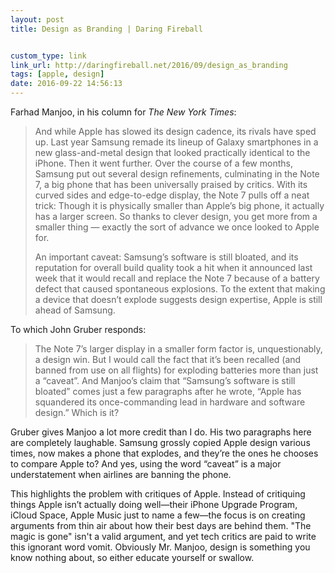 ```yaml
---
layout: post
title: Design as Branding | Daring Fireball


custom_type: link
link_url: http://daringfireball.net/2016/09/design_as_branding
tags: [apple, design]
date: 2016-09-22 14:56:13
---
```

Farhad Manjoo, in his column for *The New York Times*:

> And while Apple has slowed its design cadence, its rivals have sped up. Last year Samsung remade its lineup of Galaxy smartphones in a new glass-and-metal design that looked practically identical to the iPhone. Then it went further. Over the course of a few months, Samsung put out several design refinements, culminating in the Note 7, a big phone that has been universally praised by critics. With its curved sides and edge-to-edge display, the Note 7 pulls off a neat trick: Though it is physically smaller than Apple’s big phone, it actually has a larger screen. So thanks to clever design, you get more from a smaller thing — exactly the sort of advance we once looked to Apple for.
>
> An important caveat: Samsung’s software is still bloated, and its reputation for overall build quality took a hit when it announced last week that it would recall and replace the Note 7 because of a battery defect that caused spontaneous explosions. To the extent that making a device that doesn’t explode suggests design expertise, Apple is still ahead of Samsung.

To which John Gruber responds:

> The Note 7’s larger display in a smaller form factor is, unquestionably, a design win. But I would call the fact that it’s been recalled (and banned from use on all flights) for exploding batteries more than just a “caveat”. And Manjoo’s claim that “Samsung’s software is still bloated” comes just a few paragraphs after he wrote, “Apple has squandered its once-commanding lead in hardware and software design.” Which is it?

Gruber gives Manjoo a lot more credit than I do. His two paragraphs here are completely laughable. Samsung grossly copied Apple design various times, now makes a phone that explodes, and they’re the ones he chooses to compare Apple to? And yes, using the word “caveat” is a major understatement when airlines are banning the phone.

This highlights the problem with critiques of Apple. Instead of critiquing things Apple isn’t actually doing well—their iPhone Upgrade Program, iCloud Space, Apple Music just to name a few—the focus is on creating arguments from thin air about how their best days are behind them. "The magic is gone" isn't a valid argument, and yet tech critics are paid to write this ignorant word vomit. Obviously Mr. Manjoo, design is something you know nothing about, so either educate yourself or swallow.
